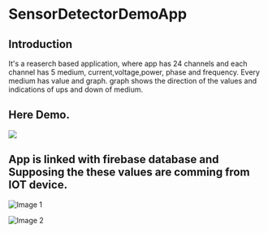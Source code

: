 # SensorDetectorDemoApp

## Introduction
It's a reaserch based application, where app has 24 channels and each channel has 5 medium, current,voltage,power, phase and frequency.
Every medium has value and graph. graph shows the direction of the values and indications of ups and down of medium.

## Here Demo.

![](https://i.imgur.com/RkjHgxH.gif)

## App is linked with firebase database and Supposing the these values are comming from IOT device.

![Image 1](https://i.imgur.com/XKh0uE0.jpg)


![Image 2](https://i.imgur.com/JrK75eR.jpg)


